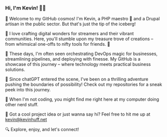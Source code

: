 ### Hi, I'm Kevin! 👋🎉

🚀 Welcome to my GitHub cosmos! I'm Kevin, a PHP maestro 🎵 and a Drupal artisan in the public sector. But that's just the tip of the iceberg!

👾 I love crafting digital wonders for streamers and their vibrant communities. Here, you'll stumble upon my treasure trove of creations – from whimsical one-offs to nifty tools for friends. 🌟

🔧 These days, I'm often seen orchestrating DevOps magic for businesses, streamlining pipelines, and deploying with finesse. My GitHub is a showcase of this journey – where technology meets practical business solutions.

🤖 Since chatGPT entered the scene, I've been on a thrilling adventure pushing the boundaries of possibility! Check out my repositories for a sneak peek into this journey.

🎨 When I'm not coding, you might find me right here at my computer doing other nerd stuff.

💬 Got a cool project idea or just wanna say hi? Feel free to hit me up at kevin@kevinhuff.net

🔍 Explore, enjoy, and let's connect!
